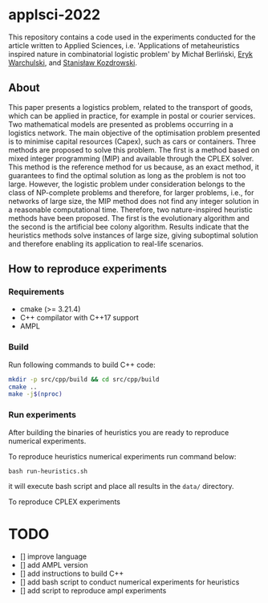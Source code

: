 # applsci-2022

This repository contains a code used in the experiments conducted for the article written to Applied Sciences, i.e. 'Applications of metaheuristics inspired nature in combinatorial logistic problem' by Michał Berliński, [Eryk Warchulski](orcid.org/0000-0003-1416-7031), and [Stanisław Kozdrowski](orcid.org/0000-0001-6647-5189).

## About

This paper presents a logistics problem, related to the transport of goods, which can be applied in practice, for example in postal or courier services. Two mathematical models are presented as problems occurring in a logistics network. The main objective of the optimisation problem presented is to minimise capital resources (Capex), such as cars or containers. Three methods are proposed to solve this problem. The first is a method based on mixed integer programming (MIP) and available through the CPLEX solver. This method is the reference method for us because, as an exact method, it guarantees to find the optimal solution as long as the problem is not too large. However, the logistic problem under consideration belongs to the class of NP-complete problems and therefore, for larger problems, i.e., for networks of large size, the MIP method does not find any integer solution in a reasonable computational time. Therefore, two nature-inspired heuristic methods have been proposed. The first is the evolutionary algorithm and the second is the artificial bee colony algorithm. Results indicate that the heuristics methods solve instances of large size, giving suboptimal solution and therefore enabling its application to real-life scenarios.


## How to reproduce experiments

### Requirements

* cmake (>= 3.21.4)
* C++ compilator with C++17 support
* AMPL

### Build 

Run following commands to build C++ code:

```sh
mkdir -p src/cpp/build && cd src/cpp/build
cmake .. 
make -j$(nproc)
```

### Run experiments

After building the binaries of heuristics you are ready to reproduce numerical
experiments.

To reproduce heuristics numerical experiments run command below:

```
bash run-heuristics.sh
```

it will execute bash script and place all results in the `data/` directory.


To reproduce CPLEX experiments 



# TODO

- [] improve language 
- [] add AMPL version
- [] add instructions to build C++
- [] add bash script to conduct numerical experiments for heuristics
- [] add script to reproduce ampl experiments
